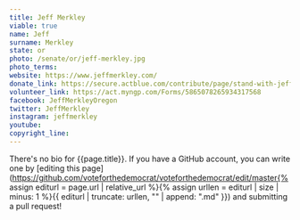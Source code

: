 ```yaml
---
title: Jeff Merkley
viable: true
name: Jeff
surname: Merkley
state: or
photo: /senate/or/jeff-merkley.jpg
photo_terms: 
website: https://www.jeffmerkley.com/
donate_link: https://secure.actblue.com/contribute/page/stand-with-jeff-merkley
volunteer_link: https://act.myngp.com/Forms/5865078265934317568
facebook: JeffMerkleyOregon
twitter: JeffMerkley
instagram: jeffmerkley
youtube: 
copyright_line: 
---
```

There's no bio for {{page.title}}. If you have a GitHub account, you can write one by [editing this page](https://github.com/voteforthedemocrat/voteforthedemocrat/edit/master{% assign editurl = page.url | relative_url %}{% assign urllen = editurl | size | minus: 1 %}{{ editurl | truncate: urllen, "" | append: ".md" }}) and submitting a pull request!